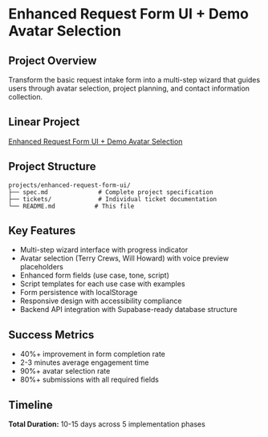 # Enhanced Request Form UI + Demo Avatar Selection

## Project Overview
Transform the basic request intake form into a multi-step wizard that guides users through avatar selection, project planning, and contact information collection.

## Linear Project
[Enhanced Request Form UI + Demo Avatar Selection](https://linear.app/metresearch/project/enhanced-request-form-ui-demo-avatar-selection-6324a916e37a)

## Project Structure
```
projects/enhanced-request-form-ui/
├── spec.md              # Complete project specification
├── tickets/             # Individual ticket documentation
└── README.md           # This file
```

## Key Features
- Multi-step wizard interface with progress indicator
- Avatar selection (Terry Crews, Will Howard) with voice preview placeholders
- Enhanced form fields (use case, tone, script)
- Script templates for each use case with examples
- Form persistence with localStorage
- Responsive design with accessibility compliance
- Backend API integration with Supabase-ready database structure

## Success Metrics
- 40%+ improvement in form completion rate
- 2-3 minutes average engagement time
- 90%+ avatar selection rate
- 80%+ submissions with all required fields

## Timeline
**Total Duration:** 10-15 days across 5 implementation phases 